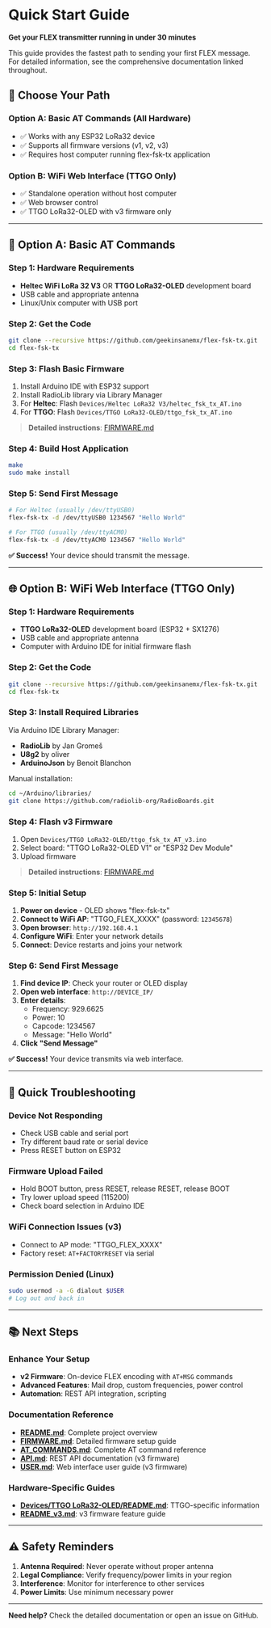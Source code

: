 # Quick Start Guide

**Get your FLEX transmitter running in under 30 minutes**

This guide provides the fastest path to sending your first FLEX message. For detailed information, see the comprehensive documentation linked throughout.

## 🎯 Choose Your Path

### Option A: Basic AT Commands (All Hardware)
- ✅ Works with any ESP32 LoRa32 device
- ✅ Supports all firmware versions (v1, v2, v3)
- ✅ Requires host computer running flex-fsk-tx application

### Option B: WiFi Web Interface (TTGO Only)
- ✅ Standalone operation without host computer
- ✅ Web browser control
- ✅ TTGO LoRa32-OLED with v3 firmware only

---

## 🚀 Option A: Basic AT Commands

### Step 1: Hardware Requirements
- **Heltec WiFi LoRa 32 V3** OR **TTGO LoRa32-OLED** development board
- USB cable and appropriate antenna
- Linux/Unix computer with USB port

### Step 2: Get the Code
```bash
git clone --recursive https://github.com/geekinsanemx/flex-fsk-tx.git
cd flex-fsk-tx
```

### Step 3: Flash Basic Firmware
1. Install Arduino IDE with ESP32 support
2. Install RadioLib library via Library Manager
3. For **Heltec**: Flash `Devices/Heltec LoRa32 V3/heltec_fsk_tx_AT.ino`
4. For **TTGO**: Flash `Devices/TTGO LoRa32-OLED/ttgo_fsk_tx_AT.ino`

> **Detailed instructions**: [FIRMWARE.md](FIRMWARE.md)

### Step 4: Build Host Application
```bash
make
sudo make install
```

### Step 5: Send First Message
```bash
# For Heltec (usually /dev/ttyUSB0)
flex-fsk-tx -d /dev/ttyUSB0 1234567 "Hello World"

# For TTGO (usually /dev/ttyACM0)
flex-fsk-tx -d /dev/ttyACM0 1234567 "Hello World"
```

**✅ Success!** Your device should transmit the message.

---

## 🌐 Option B: WiFi Web Interface (TTGO Only)

### Step 1: Hardware Requirements
- **TTGO LoRa32-OLED** development board (ESP32 + SX1276)
- USB cable and appropriate antenna
- Computer with Arduino IDE for initial firmware flash

### Step 2: Get the Code
```bash
git clone --recursive https://github.com/geekinsanemx/flex-fsk-tx.git
cd flex-fsk-tx
```

### Step 3: Install Required Libraries
Via Arduino IDE Library Manager:
- **RadioLib** by Jan Gromeš
- **U8g2** by oliver
- **ArduinoJson** by Benoit Blanchon

Manual installation:
```bash
cd ~/Arduino/libraries/
git clone https://github.com/radiolib-org/RadioBoards.git
```

### Step 4: Flash v3 Firmware
1. Open `Devices/TTGO LoRa32-OLED/ttgo_fsk_tx_AT_v3.ino`
2. Select board: "TTGO LoRa32-OLED V1" or "ESP32 Dev Module"
3. Upload firmware

> **Detailed instructions**: [FIRMWARE.md](FIRMWARE.md)

### Step 5: Initial Setup
1. **Power on device** - OLED shows "flex-fsk-tx"
2. **Connect to WiFi AP**: "TTGO_FLEX_XXXX" (password: `12345678`)
3. **Open browser**: `http://192.168.4.1`
4. **Configure WiFi**: Enter your network details
5. **Connect**: Device restarts and joins your network

### Step 6: Send First Message
1. **Find device IP**: Check your router or OLED display
2. **Open web interface**: `http://DEVICE_IP/`
3. **Enter details**:
   - Frequency: 929.6625
   - Power: 10
   - Capcode: 1234567
   - Message: "Hello World"
4. **Click "Send Message"**

**✅ Success!** Your device transmits via web interface.

---

## 🔧 Quick Troubleshooting

### Device Not Responding
- Check USB cable and serial port
- Try different baud rate or serial device
- Press RESET button on ESP32

### Firmware Upload Failed
- Hold BOOT button, press RESET, release RESET, release BOOT
- Try lower upload speed (115200)
- Check board selection in Arduino IDE

### WiFi Connection Issues (v3)
- Connect to AP mode: "TTGO_FLEX_XXXX"
- Factory reset: `AT+FACTORYRESET` via serial

### Permission Denied (Linux)
```bash
sudo usermod -a -G dialout $USER
# Log out and back in
```

---

## 📚 Next Steps

### Enhance Your Setup
- **v2 Firmware**: On-device FLEX encoding with `AT+MSG` commands
- **Advanced Features**: Mail drop, custom frequencies, power control
- **Automation**: REST API integration, scripting

### Documentation Reference
- **[README.md](README.md)**: Complete project overview
- **[FIRMWARE.md](FIRMWARE.md)**: Detailed firmware setup guide  
- **[AT_COMMANDS.md](AT_COMMANDS.md)**: Complete AT command reference
- **[API.md](API.md)**: REST API documentation (v3 firmware)
- **[USER.md](USER.md)**: Web interface user guide (v3 firmware)

### Hardware-Specific Guides
- **[Devices/TTGO LoRa32-OLED/README.md](Devices/TTGO%20LoRa32-OLED/README.md)**: TTGO-specific information
- **[README_v3.md](README_v3.md)**: v3 firmware feature guide

---

## ⚠️ Safety Reminders

1. **Antenna Required**: Never operate without proper antenna
2. **Legal Compliance**: Verify frequency/power limits in your region
3. **Interference**: Monitor for interference to other services
4. **Power Limits**: Use minimum necessary power

---

**Need help?** Check the detailed documentation or open an issue on GitHub.